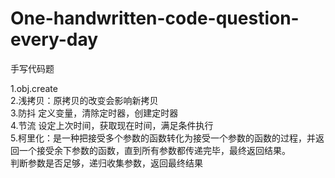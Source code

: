 # One-handwritten-code-question-every-day

手写代码题

1.obj.create  
2.浅拷贝：原拷贝的改变会影响新拷贝  
3.防抖 定义变量，清除定时器，创建定时器  
4.节流 设定上次时间，获取现在时间，满足条件执行  
5.柯里化：是一种把接受多个参数的函数转化为接受一个参数的函数的过程，并返回一个接受余下参数的函数，直到所有参数都传递完毕，最终返回结果。  
判断参数是否足够，递归收集参数，返回最终结果

